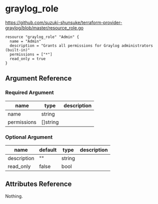# graylog_role

https://github.com/suzuki-shunsuke/terraform-provider-graylog/blob/master/resource_role.go

```
resource "graylog_role" "Admin" {
  name = "Admin"
  description = "Grants all permissions for Graylog administrators (built-in)"
  permissions = ["*"]
  read_only = true
}
```

## Argument Reference

### Required Argument

name | type | description
--- | --- | ---
name | string |
permissions | []string |

### Optional Argument

name | default | type | description
--- | --- | --- | ---
description | "" | string |
read_only | false | bool |

## Attributes Reference

Nothing.
